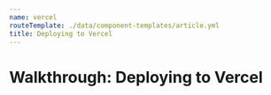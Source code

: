 ```yaml
---
name: vercel
routeTemplate: ./data/component-templates/article.yml
title: Deploying to Vercel
---
```

# Walkthrough: Deploying to Vercel